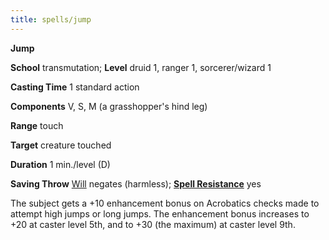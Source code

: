 ```yaml
---
title: spells/jump
---
```

 **Jump**

**School** transmutation; **Level** druid 1, ranger 1, sorcerer/wizard 1

**Casting Time** 1 standard action

**Components** V, S, M (a grasshopper's hind leg)

**Range** touch

**Target** creature touched

**Duration** 1 min./level (D)

**Saving Throw** [Will](../combat.md#_will) negates (harmless); **[Spell Resistance](../glossary.md#_spell-resistance)** yes

The subject gets a +10 enhancement bonus on Acrobatics checks made to attempt high jumps or long jumps. The enhancement bonus increases to +20 at caster level 5th, and to +30 (the maximum) at caster level 9th.

